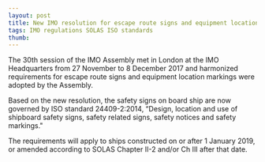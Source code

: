 ```yaml
---
layout: post
title: New IMO resolution for escape route signs and equipment location markings
tags: IMO regulations SOLAS ISO standards
thumb: 
---
```


The 30th session of the IMO Assembly met in London at the IMO Headquarters from 27 November to 8 December 2017 and harmonized requirements for escape route signs and equipment location markings were adopted by the Assembly.

Based on the new resolution, the safety signs on board ship are now governed by ISO standard 24409-2:2014, “Design, location and use of shipboard safety signs, safety related signs, safety notices and safety markings."

The requirements will apply to ships constructed on or after 1 January 2019, or amended according to SOLAS Chapter II-2 and/or Ch III after that date.
